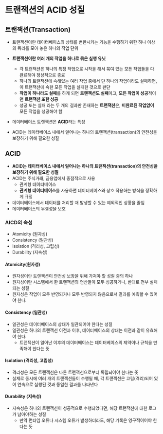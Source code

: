 # 트랜잭션의 ACID 성질
## 트랜잭션(Transaction)
- 트랜잭션이란 데이터베이스의 상태를 변환시키는 기능을 수행하기 위한 하나 이상의 쿼리를 모아 놓은 하나의 작업 단위

- **트랜잭션이란 여러 개의 작업을 하나로 묶은 실행 유닛**
    - 각 트랜잭션은 하나의 특정 작업으로 시작을 해서 묶여 있는 모든 작업들을 다 완료해야 정상적으로 종료
    - 하나의 트랜잭션에 속해있는 여러 작업 중에서 단 하나의 작업이라도 실패하면, 이 트랜잭션에 속한 모든 작업을 실패한 것으로 판단
    - **작업이 하나라도 실패**를 하게 되면 **트랜잭션도 실패**이고, **모든 작업이 성공**적이면 **트랜잭션 또한 성공**
    - 성공 또는 실패 라는 두 개의 결과만 존재하는 **트랜잭션**은, **미완료된 작업없이** 모든 작업을 성공해야 함
- 데이터베이스 트랜잭션은 **ACID**라는 특성
- ACID는 데이터베이스 내에서 일어나는 하나의 트랜잭션(transaction)의 안전성을 보장하기 위해 필요한 성질

##  ACID
- **ACID는 데이터베이스 내에서 일어나는 하나의 트랜잭션(transaction)의 안전성을 보장하기 위해 필요한 성질**
- ACID는 주식거래, 금융업에서 중점적으로 사용
    - 관계형 데이터베이스
    -  **관계형 데이터베이스**를 사용하면 데이터베이스와 상호 작용하는 방식을 정확하게 규정
- 데이터베이스에서 데이터를 처리할 때 발생할 수 있는 예외적인 상황을 줄임
- 데이터베이스의 무결성을 보호

### AICD의 속성
- Atomicity (원자성)
- Consistency (일관성)
- Isolation (격리성, 고립성)
- Durability (지속성)

#### Atomicity(원자성)
- 원자성이란 트랜잭션이 안전성 보장을 위해 가져야 할 성질 중의 하나
- 원자성이란 시스템에서 한 트랜잭션의 연산들이 모두 성공하거나, 반대로 전부 실패되는 성질
- 원자성은 작업이 모두 반영되거나 모두 반영되지 않음으로서 결과를 예측할 수 있어야 한다.

#### Consistency (일관성)
- 일관성은 데이터베이스의 상태가 일관되어야 한다는 성질
- 일관성은 하나의 트랜잭션 이전과 이후, 데이터베이스의 상태는 이전과 같이 유효해야 한다.
    - 트랜잭션이 일어난 이후의 데이터베이스는 데이터베이스의 제약이나 규칙을 만족해야 한다는 뜻

#### Isolation (격리성, 고립성)
- 격리성은 모든 트랜잭션은 다른 트랜잭션으로부터 독립되어야 한다는 뜻
- 실제로 동시에 여러 개의 트랜잭션들이 수행될 때, 각 트랜젝션은 고립(격리)되어 있어 연속으로 실행된 것과 동일한 결과를 나타낸다

#### Durability (지속성)
- 지속성은 하나의 트랜잭션이 성공적으로 수행되었다면, 해당 트랜잭션에 대한 로그가 남아야하는 성질
    - 만약 런타임 오류나 시스템 오류가 발생하더라도, 해당 기록은 영구적이어야 한다는 뜻